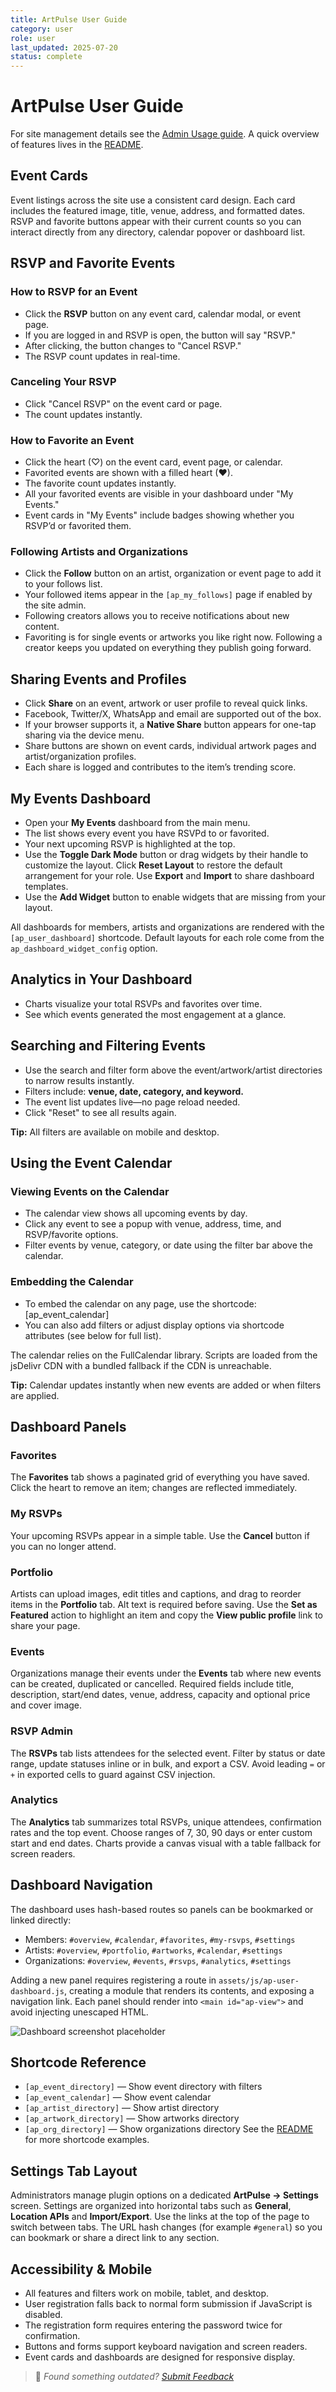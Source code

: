 ```yaml
---
title: ArtPulse User Guide
category: user
role: user
last_updated: 2025-07-20
status: complete
---
```

# ArtPulse User Guide

For site management details see the [Admin Usage guide](../admin/admin-usage.md). A quick
overview of features lives in the [README](../README.md).

## Event Cards

Event listings across the site use a consistent card design. Each card includes
the featured image, title, venue, address, and formatted dates. RSVP and
favorite buttons appear with their current counts so you can interact directly
from any directory, calendar popover or dashboard list.

## RSVP and Favorite Events

### How to RSVP for an Event

- Click the **RSVP** button on any event card, calendar modal, or event page.
- If you are logged in and RSVP is open, the button will say "RSVP."
- After clicking, the button changes to "Cancel RSVP."
- The RSVP count updates in real-time.

### Canceling Your RSVP

- Click "Cancel RSVP" on the event card or page.
- The count updates instantly.

### How to Favorite an Event

- Click the heart (♡) on the event card, event page, or calendar.
- Favorited events are shown with a filled heart (❤).
- The favorite count updates instantly.
- All your favorited events are visible in your dashboard under "My Events."
- Event cards in "My Events" include badges showing whether you RSVP’d or favorited them.

### Following Artists and Organizations
- Click the **Follow** button on an artist, organization or event page to add it to your follows list.
- Your followed items appear in the `[ap_my_follows]` page if enabled by the site admin.
- Following creators allows you to receive notifications about new content.
- Favoriting is for single events or artworks you like right now. Following a creator keeps you updated on everything they publish going forward.

## Sharing Events and Profiles

- Click **Share** on an event, artwork or user profile to reveal quick links.
- Facebook, Twitter/X, WhatsApp and email are supported out of the box.
- If your browser supports it, a **Native Share** button appears for one-tap sharing via the device menu.
- Share buttons are shown on event cards, individual artwork pages and artist/organization profiles.
- Each share is logged and contributes to the item’s trending score.

## My Events Dashboard

- Open your **My Events** dashboard from the main menu.
- The list shows every event you have RSVPd to or favorited.
- Your next upcoming RSVP is highlighted at the top.
- Use the **Toggle Dark Mode** button or drag widgets by their handle to customize the layout. Click **Reset Layout** to restore the default arrangement for your role. Use **Export** and **Import** to share dashboard templates.
- Use the **Add Widget** button to enable widgets that are missing from your layout.

All dashboards for members, artists and organizations are rendered with the `[ap_user_dashboard]` shortcode. Default layouts for each role come from the `ap_dashboard_widget_config` option.

## Analytics in Your Dashboard

- Charts visualize your total RSVPs and favorites over time.
- See which events generated the most engagement at a glance.


## Searching and Filtering Events

- Use the search and filter form above the event/artwork/artist directories to narrow results instantly.
- Filters include: **venue, date, category, and keyword.**
- The event list updates live—no page reload needed.
- Click "Reset" to see all results again.

**Tip:** All filters are available on mobile and desktop.

## Using the Event Calendar

### Viewing Events on the Calendar

- The calendar view shows all upcoming events by day.
- Click any event to see a popup with venue, address, time, and RSVP/favorite options.
- Filter events by venue, category, or date using the filter bar above the calendar.

### Embedding the Calendar

- To embed the calendar on any page, use the shortcode:
[ap_event_calendar]
- You can also add filters or adjust display options via shortcode attributes (see below for full list).

The calendar relies on the FullCalendar library. Scripts are loaded from the jsDelivr CDN with a bundled fallback if the CDN is unreachable.

**Tip:** Calendar updates instantly when new events are added or when filters are applied.

## Dashboard Panels

### Favorites
The **Favorites** tab shows a paginated grid of everything you have saved.
Click the heart to remove an item; changes are reflected immediately.

### My RSVPs
Your upcoming RSVPs appear in a simple table. Use the **Cancel** button if
you can no longer attend.

### Portfolio
Artists can upload images, edit titles and captions, and drag to reorder items
in the **Portfolio** tab. Alt text is required before saving. Use the **Set as
Featured** action to highlight an item and copy the **View public profile** link
to share your page.

### Events
Organizations manage their events under the **Events** tab where new events can
be created, duplicated or cancelled. Required fields include title, description,
start/end dates, venue, address, capacity and optional price and cover image.

### RSVP Admin
The **RSVPs** tab lists attendees for the selected event. Filter by status or
date range, update statuses inline or in bulk, and export a CSV. Avoid leading
`=` or `+` in exported cells to guard against CSV injection.

### Analytics
The **Analytics** tab summarizes total RSVPs, unique attendees, confirmation
rates and the top event. Choose ranges of 7, 30, 90 days or enter custom start
and end dates. Charts provide a canvas visual with a table fallback for screen
readers.

## Dashboard Navigation

The dashboard uses hash-based routes so panels can be bookmarked or linked directly:

- Members: `#overview`, `#calendar`, `#favorites`, `#my-rsvps`, `#settings`
- Artists: `#overview`, `#portfolio`, `#artworks`, `#calendar`, `#settings`
- Organizations: `#overview`, `#events`, `#rsvps`, `#analytics`, `#settings`

Adding a new panel requires registering a route in `assets/js/ap-user-dashboard.js`, creating a module that renders its contents, and exposing a navigation link. Each panel should render into `<main id="ap-view">` and avoid injecting unescaped HTML.

![Dashboard screenshot placeholder](../../images/dashboard-placeholder.png)

## Shortcode Reference

- `[ap_event_directory]` — Show event directory with filters
- `[ap_event_calendar]` — Show event calendar
- `[ap_artist_directory]` — Show artist directory
- `[ap_artwork_directory]` — Show artworks directory
- `[ap_org_directory]` — Show organizations directory
See the [README](../README.md) for more shortcode examples.

## Settings Tab Layout

Administrators manage plugin options on a dedicated **ArtPulse → Settings**
screen. Settings are organized into horizontal tabs such as **General**,
**Location APIs** and **Import/Export**. Use the links at the top of the page to
switch between tabs. The URL hash changes (for example `#general`) so you can
bookmark or share a direct link to any section.

## Accessibility & Mobile

- All features and filters work on mobile, tablet, and desktop.
- User registration falls back to normal form submission if JavaScript is disabled.
- The registration form requires entering the password twice for confirmation.
- Buttons and forms support keyboard navigation and screen readers.
- Event cards and dashboards are designed for responsive display.

> 💬 *Found something outdated? [Submit Feedback](../../feedback.md)*

